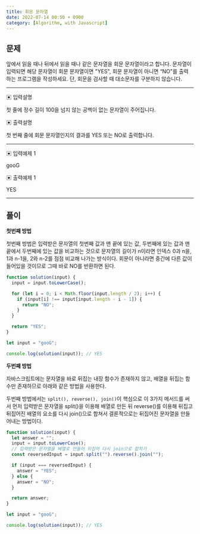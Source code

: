 ```yaml
---
title: 회문 문자열
date: 2022-07-14 00:50 + 0900
category: [Algorithm, with Javascript]
---
```


## 문제

앞에서 읽을 때나 뒤에서 읽을 때나 같은 문자열을 회문 문자열이라고 합니다.
문자열이 입력되면 해당 문자열이 회문 문자열이면 "YES", 회문 문자열이 아니면 “NO"를 출력 하는 프로그램을 작성하세요.
단, 회문을 검사할 때 대소문자를 구분하지 않습니다.

<hr>

▣ 입력설명

첫 줄에 정수 길이 100을 넘지 않는 공백이 없는 문자열이 주어집니다.

▣ 출력설명

첫 번째 줄에 회문 문자열인지의 결과를 YES 또는 NO로 출력합니다.

<hr>

▣ 입력예제 1

gooG

▣ 출력예제 1

YES

<hr>

## 풀이

**첫번째 방법**

첫번째 방법은 입력받은 문자열의 첫번째 값과 맨 끝에 있는 값, 두번째에 있는 값과 맨 끝에서 두번째에 있는 값을 비교하는 것으로 문자열의 길이가 n이라면 인덱스 0과 n을, 1과 n-1을, 2와 n-2를 점점 비교해 나가는 방식이다. 회문이 아니라면 중간에 다른 값이 들어있을 것이므로 그때 바로 NO를 반환하면 된다.

```js
function solution(input) {
  input = input.toLowerCase();

  for (let i = 0; i < Math.floor(input.length / 2); i++) {
    if (input[i] !== input[input.length - i - 1]) {
      return "NO";
    }
  }

  return "YES";
}

let input = "gooG";

console.log(solution(input)); // YES
```

**두번째 방법**

자바스크립트에는 문자열을 바로 뒤집는 내장 함수가 존재하지 않고, 배열을 뒤집는 함수만 존재하므로 아래와 같은 방법을 사용한다.

두번째 방법에서는 `split(), reverse(), join()`이 핵심으로 이 3가지 메서드를 써서 먼저 입력받은 문자열을 split()을 이용해 배열로 만든 뒤 reverse()를 이용해 뒤집고 뒤집어진 배열의 요소를 다시 join()으로 합쳐서 결론적으로는 뒤집어진 문자열을 만들어내는 방법이다.

```js
function solution(input) {
  let answer = "";
  input = input.toLowerCase();
  // 입력받은 문자열을 배열로 만들어 뒤집어 다시 join으로 합치기
  const reversedInput = input.split("").reverse().join("");

  if (input === reversedInput) {
    answer = "YES";
  } else {
    answer = "NO";
  }

  return answer;
}

let input = "gooG";

console.log(solution(input)); // YES
```
